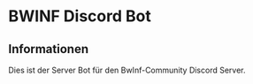 # BWINF Discord Bot

## Informationen
Dies ist der Server Bot für den BwInf-Community Discord Server.

